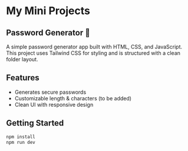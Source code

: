 ﻿# My Mini Projects
## Password Generator 🔐

A simple password generator app built with HTML, CSS, and JavaScript.  
This project uses Tailwind CSS for styling and is structured with a clean folder layout.

## Features
- Generates secure passwords
- Customizable length & characters (to be added)
- Clean UI with responsive design

## Getting Started
```bash
npm install
npm run dev



